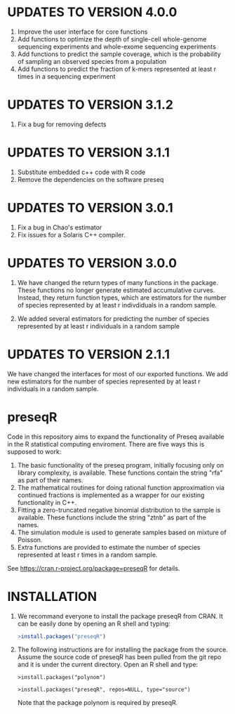 UPDATES TO VERSION 4.0.0
========================
1. Improve the user interface for core functions
2. Add functions to optimize the depth of single-cell whole-genome sequencing
experiments and whole-exome sequencing experiments
3. Add functions to predict the sample coverage, which is the probability of
sampling an observed species from a population
4. Add functions to predict the fraction of k-mers represented at least r times
in a sequencing experiment

UPDATES TO VERSION 3.1.2
========================
1. Fix a bug for removing defects

UPDATES TO VERSION 3.1.1
========================
1. Substitute embedded c++ code with R code
2. Remove the dependencies on the software preseq

UPDATES TO VERSION 3.0.1
========================

1. Fix a bug in Chao's estimator
2. Fix issues for a Solaris C++ compiler.

UPDATES TO VERSION 3.0.0
========================

1. We have changed the return types of many functions in the package. These
functions no longer generate estimated accumulative curves.
Instead, they return function types, which are estimators for the number
of species represented by at least r indivdiduals in a random sample.

2. We added several estimators for predicting the number of species represented
by at least r individuals in a random sample

UPDATES TO VERSION 2.1.1
========================

We have changed the interfaces for most of our exported functions. We add new
estimators for the number of species represented by at least r individuals in
a random sample.

preseqR
=======

Code in this repository aims to expand the functionality of Preseq available in
the R statistical computing enviroment. There are five ways this is supposed to
work:

1.  The basic functionality of the preseq program, initially focusing
    only on library complexity, is available. These functions contain
    the string "rfa" as part of their names.
2.  The mathematical routines for doing rational function
    approximation via continued fractions is implemented as a wrapper
    for our existing functionality in C++.
3.  Fitting a zero-truncated negative binomial distribution to the
    sample is available. These functions include the string "ztnb" as
    part of the names.
4.  The simulation module is used to generate samples based on mixture
    of Poisson.
5.  Extra functions are provided to estimate the number of species
    represented at least r times in a random sample.

See <https://cran.r-project.org/package=preseqR> for details.

INSTALLATION
============

1. We recommand everyone to install the package preseqR from CRAN.
   It can be easily done by opening an R shell and typing:
   ```R
   >install.packages("preseqR")
   ```

2. The following instructions are for installing the package from the source.
Assume the source code of preseqR has been pulled from the git repo and it is
under the current directory. Open an R shell and type:

   ``>install.packages("polynom")``

   ``>install.packages("preseqR", repos=NULL, type="source")``

   Note that the package polynom is required by preseqR.
